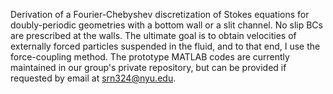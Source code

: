 Derivation of a Fourier-Chebyshev discretization of Stokes equations for doubly-periodic geometries with a bottom wall or a slit channel. No slip BCs are prescribed at the walls. The ultimate goal is to obtain velocities of externally forced particles suspended in the fluid, and to that end, I use the force-coupling method. The prototype MATLAB codes are currently maintained in our group's private repository, but can be provided if requested by email at srn324@nyu.edu. 
